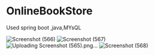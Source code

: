 # OnlineBookStore 
Used spring boot ,java,MYsQL
 
 
![Screenshot (566)](https://user-images.githubusercontent.com/108077892/207526953-e2644743-6a28-4938-a712-4fe450b60900.png)
![Screenshot (567)](https://user-images.githubusercontent.com/108077892/207526971-ed25e7c6-6492-4826-bc6f-ecc550f8257e.png)
![Uploading Screenshot (565).png…]()
![Screenshot (568)](https://user-images.githubusercontent.com/108077892/207526988-1a382e00-f7ac-46f4-b3b6-9d71372652ed.png)
